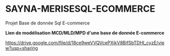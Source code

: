 # SAYNA-MERISESQL-ECOMMERCE
Projet Base de donnée Sql E-commerce

**Lien de modélisation MCD/MLD/MPD d'une base de donnée E-commerce**

https://drive.google.com/file/d/18ce9weVVQVcePXikV8BifSbTDHl_cyzE/view?usp=sharing
